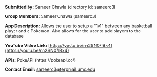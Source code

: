 **Submitted by:** Sameer Chawla (directory id: sameerc3)  

**Group Members:** Sameer Chawla (sameerc3)

**App Description:** Allows the user to setup a "1v1" between any basketball player and a Pokemon. Also allows for the user to add players to the database

**YouTube Video Link:** [https://youtu.be/nn2SN07lBx4](https://youtu.be/nn2SN07lBx4)  

**APIs:** PokeAPI (https://pokeapi.co/) 
 
**Contact Email:** sameerc3@terpmail.umd.edu
